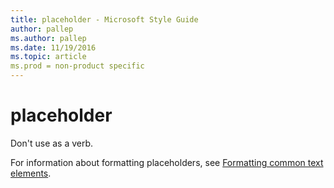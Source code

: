 ```yaml
---
title: placeholder - Microsoft Style Guide
author: pallep
ms.author: pallep
ms.date: 11/19/2016
ms.topic: article
ms.prod = non-product specific
---
```


# placeholder

Don't use as a verb. 

For information about formatting placeholders, see [Formatting common text elements](/style-guide/text-formatting/formatting-common-text-elements).
